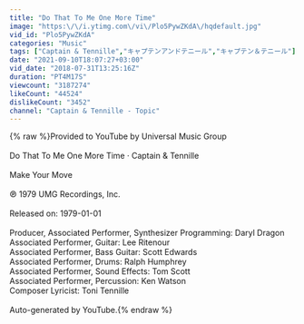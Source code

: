 ```yaml
---
title: "Do That To Me One More Time"
image: "https:\/\/i.ytimg.com\/vi\/Plo5PywZKdA\/hqdefault.jpg"
vid_id: "Plo5PywZKdA"
categories: "Music"
tags: ["Captain & Tennille","キャプテンアンドテニール","キャプテン＆テニール"]
date: "2021-09-10T18:07:27+03:00"
vid_date: "2018-07-31T13:25:16Z"
duration: "PT4M17S"
viewcount: "3187274"
likeCount: "44524"
dislikeCount: "3452"
channel: "Captain & Tennille - Topic"
---
```

{% raw %}Provided to YouTube by Universal Music Group<br /><br />Do That To Me One More Time · Captain &amp; Tennille<br /><br />Make Your Move<br /><br />℗ 1979 UMG Recordings, Inc.<br /><br />Released on: 1979-01-01<br /><br />Producer, Associated  Performer, Synthesizer  Programming: Daryl Dragon<br />Associated  Performer, Guitar: Lee Ritenour<br />Associated  Performer, Bass  Guitar: Scott Edwards<br />Associated  Performer, Drums: Ralph Humphrey<br />Associated  Performer, Sound  Effects: Tom Scott<br />Associated  Performer, Percussion: Ken Watson<br />Composer  Lyricist: Toni Tennille<br /><br />Auto-generated by YouTube.{% endraw %}
